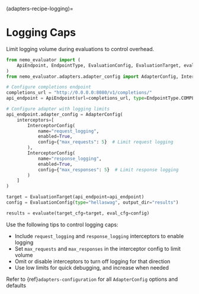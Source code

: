 <!-- markdownlint-disable MD012 MD041 -->
(adapters-recipe-logging)=

# Logging Caps

Limit logging volume during evaluations to control overhead.

```python
from nemo_evaluator import (
    ApiEndpoint, EndpointType, EvaluationConfig, EvaluationTarget, evaluate
)
from nemo_evaluator.adapters.adapter_config import AdapterConfig, InterceptorConfig

# Configure completions endpoint
completions_url = "http://0.0.0.0:8080/v1/completions/"
api_endpoint = ApiEndpoint(url=completions_url, type=EndpointType.COMPLETIONS, model_id="megatron_model")

# Configure adapter with logging limits
api_endpoint.adapter_config = AdapterConfig(
    interceptors=[
        InterceptorConfig(
            name="request_logging",
            enabled=True,
            config={"max_requests": 5}  # Limit request logging
        ),
        InterceptorConfig(
            name="response_logging",
            enabled=True,
            config={"max_responses": 5}  # Limit response logging
        )
    ]
)

target = EvaluationTarget(api_endpoint=api_endpoint)
config = EvaluationConfig(type="hellaswag", output_dir="results")

results = evaluate(target_cfg=target, eval_cfg=config)
```

Use the following tips to control logging caps:

- Include `request_logging` and `response_logging` interceptors to enable logging
- Set `max_requests` and `max_responses` in the interceptor config to limit volume
- Omit or disable interceptors to turn off logging for that direction
- Use low limits for quick debugging, and increase when needed

Refer to {ref}`adapters-configuration` for all `AdapterConfig` options and defaults

